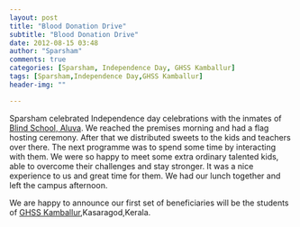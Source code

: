 ```yaml
---
layout: post
title: "Blood Donation Drive"
subtitle: "Blood Donation Drive"
date: 2012-08-15 03:48
author: "Sparsham"
comments: true
categories: [Sparsham, Independence Day, GHSS Kamballur]
tags: [Sparsham,Independence Day,GHSS Kamballur]
header-img: ""

---
```


Sparsham celebrated Independence day celebrations with the inmates of [Blind School, Aluva]. We reached the premises morning and
had a flag hosting ceremony. After that we distributed sweets to the kids and teachers over there. The next programme was to
spend some time by interacting with them. We were so happy to meet some extra ordinary talented kids, able to overcome their
challenges and stay stronger. It was a nice experience to us and great time for them. We had our lunch together and 
left the campus afternoon.

[Blind School, Aluva]: http://www.kbss.org/aboutus.php

We are happy to announce our first set of beneficiaries will be the students of [GHSS Kamballur],Kasaragod,Kerala.

[GHSS Kamballur]: http://www.icbse.com/schools/ghss-kamballur/32010600308
